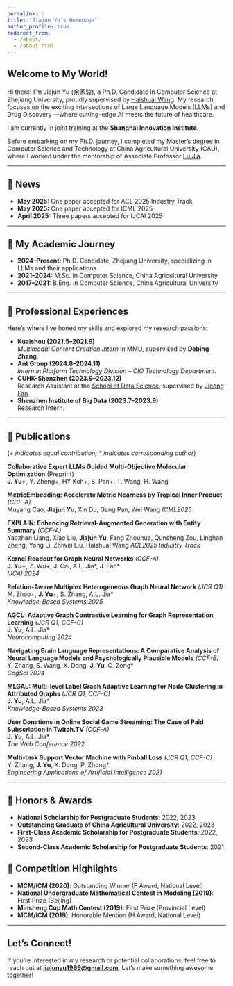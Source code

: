 ```yaml
---
permalink: /
title: "Jiajun Yu's Homepage"
author_profile: true
redirect_from: 
  - /about/
  - /about.html
---
```


## Welcome to My World!  

Hi there! I’m Jiajun Yu (余家骏), a Ph.D. Candidate in Computer Science at Zhejiang University, proudly supervised by [Haishuai Wang](https://person.zju.edu.cn/haishuaiwang). My research focuses on the exciting intersections of Large Language Models (LLMs) and Drug Discovery —where cutting-edge AI meets the future of healthcare.  

I am currently in joint training at the **Shanghai Innovation Institute**.  

Before embarking on my Ph.D. journey, I completed my Master’s degree in Computer Science and Technology at China Agricultural University (CAU), where I worked under the mentorship of Associate Professor [Lu Jia](https://faculty.cau.edu.cn/jl/list.htm).  


---

## 📰 News  
- **May 2025:** One paper accepted for ACL 2025 Industry Track  
- **May 2025:** One paper accepted for ICML 2025  
- **April 2025:** Three papers accepted for IJCAI 2025  

---

## 🚀 My Academic Journey  
- **2024–Present:** Ph.D. Candidate, Zhejiang University, specializing in LLMs and their applications  
- **2021–2024:** M.Sc. in Computer Science, China Agricultural University  
- **2017–2021:** B.Eng. in Computer Science, China Agricultural University  

---

## 💼 Professional Experiences  
Here’s where I’ve honed my skills and explored my research passions:  
- **Kuaishou (2021.5–2021.9)**  
  *Multimodal Content Creation Intern* in MMU, supervised by **Debing Zhang**.  
- **Ant Group (2024.8–2024.11)**  
  *Intern in Platform Technology Division – CIO Technology Department.*  
- **CUHK-Shenzhen (2023.9–2023.12)**  
  Research Assistant at the [School of Data Science](https://sds.cuhk.edu.cn/), supervised by [Jicong Fan](https://jicongfan.github.io/).  
- **Shenzhen Institute of Big Data (2023.7–2023.9)**  
  Research Intern.  

---

## 📜 Publications  
(*+ indicates equal contribution; * indicates corresponding author*)  

**Collaborative Expert LLMs Guided Multi-Objective Molecular Optimization** (Preprint)  
   **J. Yu+**, Y. Zheng+, HY Koh+, S. Pan+, T. Wang, H. Wang  

**MetricEmbedding: Accelerate Metric Nearness by Tropical Inner Product**   *(CCF-A)*  
   Muyang Cao, **Jiajun Yu**, Xin Du, Gang Pan, Wei Wang
   *ICML2025*

**EXPLAIN: Enhancing Retrieval-Augmented Generation with Entity Summary**   *(CCF-A)*  
   Yaozhen Liang, Xiao Liu, **Jiajun Yu**, Fang Zhouhua, Qunsheng Zou, Linghan Zheng, Yong Li, Zhiwei Liu, Haishuai Wang
   *ACL2025 Industry Track*

**Kernel Readout for Graph Neural Networks** *(CCF-A)*  
   **J. Yu**+, Z. Wu+, J. Cai, A.L. Jia*, J. Fan*  
   *IJCAI 2024*  

**Relation-Aware Multiplex Heterogeneous Graph Neural Network** *(JCR Q1)*  
   M. Zhao+, **J. Yu**+, S. Zhang, A.L. Jia*  
   *Knowledge-Based Systems 2025*  

**AGCL: Adaptive Graph Contrastive Learning for Graph Representation Learning** *(JCR Q1, CCF-C)*  
   **J. Yu**, A.L. Jia*  
   *Neurocomputing 2024*  

**Navigating Brain Language Representations: A Comparative Analysis of Neural Language Models and Psychologically Plausible Models** *(CCF-B)*  
   Y. Zhang, S. Wang, X. Dong, **J. Yu**, C. Zong*  
   *CogSci 2024*  

**MLGAL: Multi-level Label Graph Adaptive Learning for Node Clustering in Attributed Graphs** *(JCR Q1, CCF-C)*  
   **J. Yu**, A.L. Jia*  
   *Knowledge-Based Systems 2023*  

**User Donations in Online Social Game Streaming: The Case of Paid Subscription in Twitch.TV** *(CCF-A)*  
   **J. Yu**, A.L. Jia*  
   *The Web Conference 2022*  

**Multi-task Support Vector Machine with Pinball Loss** *(JCR Q1, CCF-C)*  
   Y. Zhang, **J. Yu**, X. Dong, P. Zhong*  
   *Engineering Applications of Artificial Intelligence 2021*  


---

## 🏅 Honors & Awards  
- **National Scholarship for Postgraduate Students**: 2022, 2023  
- **Outstanding Graduate of China Agricultural University**: 2022, 2023  
- **First-Class Academic Scholarship for Postgraduate Students**: 2022, 2023  
- **Second-Class Academic Scholarship for Postgraduate Students**: 2021  

## 🌟 Competition Highlights  
- **MCM/ICM (2020)**: Outstanding Winner (F Award, National Level)  
- **National Undergraduate Mathematical Contest in Modeling (2019)**: First Prize (Beijing)  
- **Minsheng Cup Math Contest (2019)**: First Prize (Provincial Level)  
- **MCM/ICM (2019)**: Honorable Mention (H Award, National Level)  

---

## Let’s Connect!  
If you’re interested in my research or potential collaborations, feel free to reach out at **[jiajunyu1999@gmail.com](mailto:jiajunyu1999@gmail.com)**. Let’s make something awesome together!  
